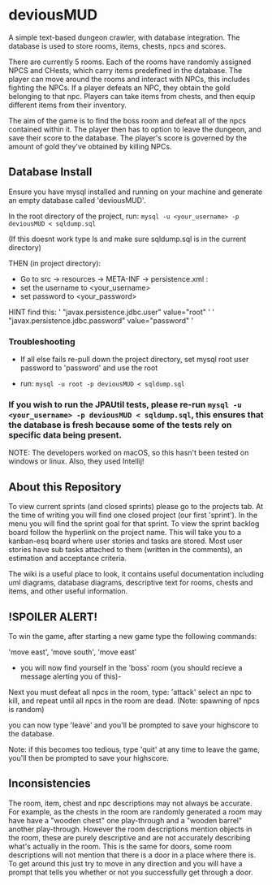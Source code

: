 # deviousMUD
A simple text-based dungeon crawler, with database integration. The database is used to store rooms, items, chests, npcs and scores. 

There are currently 5 rooms. Each of the rooms have randomly assigned NPCS and CHests, which carry items predefined in the database.
The player can move around the rooms and interact with NPCs, this includes fighting the NPCs. If a player defeats an NPC, they obtain the gold belonging to that npc. Players can take items from chests, and then equip different items from their inventory.

The aim of the game is to find the boss room and defeat all of the npcs contained within it. The player then has to option to leave the dungeon, and save their score to the database. The player's score is governed by the amount of gold they've obtained by killing NPCs.
                                                                                                                                                             

## Database Install
Ensure you have mysql installed and running on your machine and generate an empty database called 'deviousMUD'.

In the root directory of the project, run:
`mysql -u <your_username> -p deviousMUD < sqldump.sql`

(If this doesnt work type ls and make sure sqldump.sql is in the current directory)

THEN (in project directory):

- Go to src -> resources -> META-INF -> persistence.xml :
- set the username to <your_username>
- set password to <your_password>

HINT find this:
' "javax.persistence.jdbc.user" value="root" '
' "javax.persistence.jdbc.password" value="password" '

### Troubleshooting
- If all else fails re-pull down the project directory, set mysql root user password to 'password' and use the root

- run: `mysql -u root -p deviousMUD < sqldump.sql`

### If you wish to run the JPAUtil tests, please re-run `mysql -u <your_username> -p deviousMUD < sqldump.sql`, this ensures that the database is fresh because some of the tests rely on specific data being present.

NOTE: The developers worked on macOS, so this hasn't been tested on windows or linux. Also, they used Intellij!

## About this Repository
To view current sprints (and closed sprints) please go to the projects tab. At the time of writing you will find one closed project (our first 'sprint'). In the menu you will find the sprint goal for that sprint.
To view the sprint backlog board follow the hyperlink on the project name. This will take you to a kanban-esq board where user stories and tasks are stored. Most user stories have sub tasks attached to them (written in the comments), an estimation and acceptance criteria.

The wiki is a useful place to look, it contains useful documentation including uml diagrams, database diagrams, descriptive text for rooms, chests and items, and other useful information.

## !SPOILER ALERT!
To win the game, after starting a new game type the following commands:

'move east', 'move south', 'move east'

- you will now find yourself in the 'boss' room (you should recieve a message alerting you of this)-

Next you must defeat all npcs in the room, type:
'attack'
select an npc to kill, and repeat until all npcs in the room are dead. (Note: spawning of npcs is random)

you can now type 'leave' and you'll be prompted to save your highscore to the database.

Note: if this becomes too tedious, type 'quit' at any time to leave the game, you'll then be prompted to save your highscore.

## Inconsistencies 
The room, item, chest and npc descriptions may not always be accurate. For example, as the chests in the room are randomly generated a room may have have a "wooden chest" one play-through and a "wooden barrel" another play-through. However the room descriptions mention objects in the room, these are purely descriptive and are not accurately describing what's actually in the room. This is the same for doors, some room descriptions will not mention that there is a door in a place where there is. To get around this just try to move in any direction and you will have a prompt that tells you whether or not you successfully get through a door.
